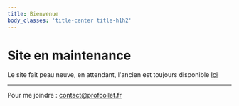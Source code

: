 ```yaml
---
title: Bienvenue
body_classes: 'title-center title-h1h2'
---
```


# Site en maintenance

Le site fait peau neuve, en attendant, l'ancien est toujours disponible [Ici](https://profcollet.github.io/Cours/)

---

Pour me joindre : [contact@profcollet.fr](mailto:contact@profcollet.fr)

